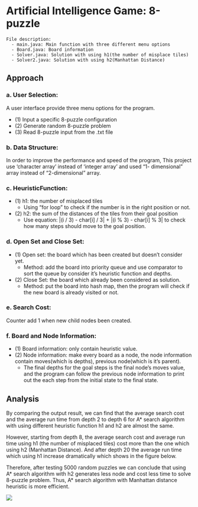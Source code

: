 # Artificial Intelligence Game: 8-puzzle

```
File description:
  - main.java: Main function with three different menu options
  - Board.java: Board information
  - Solver.java: Solution with using h1(the number of misplace tiles)
  - Solver2.java: Solution with using h2(Manhattan Distance)
```

## Approach

### a. User Selection: 
A user interface provide three menu options for the program.
- (1) Input a specific 8-puzzle configuration
- (2) Generate random 8-puzzle problem
- (3) Read 8-puzzle input from the .txt file

### b. Data Structure: 
In order to improve the performance and speed of the program, This project use ‘character array’ instead of ‘integer array’ and used “1- dimensional” array instead of “2-dimensional” array.

### c. HeuristicFunction:
- (1) h1: the number of misplaced tiles
  - Using “for loop” to check if the number is in the right position or not.
- (2) h2: the sum of the distances of the tiles from their goal position
  - Use equation: |(i / 3) - char[i] / 3| + |(i % 3) - char[i] % 3| to check how many steps should move to the goal position.

### d. Open Set and Close Set:
- (1) Open set: the board which has been created but doesn’t consider yet.
  - Method: add the board into priority queue and use comparator to sort the queue by consider it’s heuristic function and depths.
- (2) Close Set: the board which already been considered as solution.
  - Method: put the board into hash map, then the program will check if the new board is already visited or not. 
  
### e. Search Cost: 
Counter add 1 when new child nodes been created.

### f. Board and Node Information:
- (1) Board information: only contain heuristic value.
- (2) Node information: make every board as a node, the node information contain moves(which is depths), previous node(which is it’s parent).
  - The final depths for the goal steps is the final node’s moves value, and the program can follow the previous node information to print out the each step from the initial state to the final state.


## Analysis
  By comparing the output result, we can find that the average search cost and the average run time from depth 2 to depth 6 for A* search algorithm with using different heuristic function h1 and h2 are almost the same.
  
  However, starting from depth 8, the average search cost and average run time using h1 (the number of misplaced tiles) cost more than the one which using h2 (Manhattan Distance). And after depth 20 the average run time which using h1 increase dramatically which shows in the figure below.

  Therefore, after testing 5000 random puzzles we can conclude that using A* search algorithm with h2 generates less node and cost less time to solve 8-puzzle problem. Thus, A* search algorithm with Manhattan distance heuristic is more efficient.






![](README_IMG/extre_point.png)
